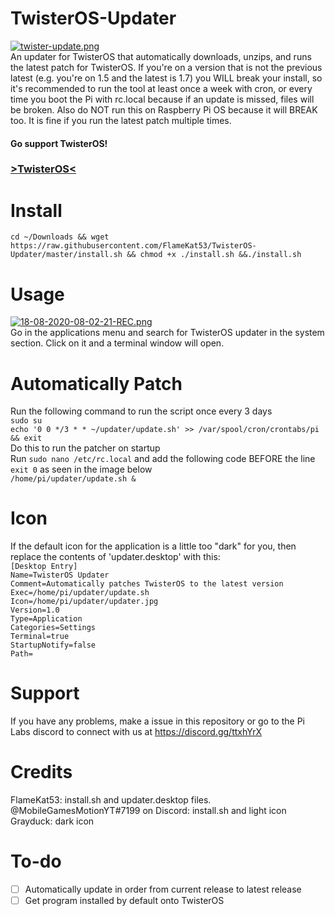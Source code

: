 # TwisterOS-Updater
[![twister-update.png](https://i.postimg.cc/5tsT4pyc/twister-update.png)](https://postimg.cc/HJ7B3wb3)<br>
An updater for TwisterOS that automatically downloads, unzips, and runs the latest patch for TwisterOS.
If you're on a version that is not the previous latest (e.g. you're on 1.5 and the latest is 1.7) you WILL break your install, so it's recommended to run the tool at least once a week with cron, or every time you boot the Pi with rc.local because if an update is missed, files will be broken. Also do NOT run this on Raspberry Pi OS because it will BREAK too. It is fine if you run the latest patch multiple times.

#### Go support TwisterOS!</br>
### <a href="https://twisteros.com/">>TwisterOS<</a>

# Install
`cd ~/Downloads && wget https://raw.githubusercontent.com/FlameKat53/TwisterOS-Updater/master/install.sh && chmod +x ./install.sh &&./install.sh`

# Usage
[![18-08-2020-08-02-21-REC.png](https://i.postimg.cc/cHq94jWb/18-08-2020-08-02-21-REC.png)](https://postimg.cc/DWgdxx8r)<br>
Go in the applications menu and search for TwisterOS updater in the system section. Click on it and a terminal window will open.

# Automatically Patch
Run the following command to run the script once every 3 days<br>
`sudo su`<br>
`echo '0 0 */3 * * ~/updater/update.sh' >> /var/spool/cron/crontabs/pi && exit`<br>
Do this to run the patcher on startup<br>
Run `sudo nano /etc/rc.local` and add the following code BEFORE the line `exit 0` as seen in the image below<br>
`/home/pi/updater/update.sh &` 

# Icon
If the default icon for the application is a little too "dark" for you, then replace the contents of 'updater.desktop'
with this:<br>
`[Desktop Entry]`<br>
`Name=TwisterOS Updater`<br>
`Comment=Automatically patches TwisterOS to the latest version`<br>
`Exec=/home/pi/updater/update.sh`<br>
`Icon=/home/pi/updater/updater.jpg`<br>
`Version=1.0`<br>
`Type=Application`<br>
`Categories=Settings`<br>
`Terminal=true`<br>
`StartupNotify=false`<br>
`Path=`<br>

# Support
If you have any problems, make a issue in this repository or go to the Pi Labs discord to connect with us at https://discord.gg/ttxhYrX

# Credits
FlameKat53: install.sh and updater.desktop files. 
@MobileGamesMotionYT#7199 on Discord: install.sh and light icon
Grayduck: dark icon

# To-do
- [ ] Automatically update in order from current release to latest release
- [ ] Get program installed by default onto TwisterOS
